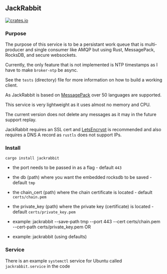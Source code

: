 ## JackRabbit

[![crates.io](https://meritbadge.herokuapp.com/jackrabbit)](https://crates.io/crates/jackrabbit)

### Purpose

The purpose of this service is to be a persistant work queue that is multi-producer and single consumer like AMQP but using Rust, MessagePack, RocksDB, and secure websockets. 

Currently, the only feature that is not implemented is NTP timestamps as I have to make `broker-ntp` be async.

See the `tests` (directory) file for more information on how to build a working client. 

As JackRabbit is based on [MessagePack](https://msgpack.org/index.html) over 50 languages are supported.

This service is very lightweight as it uses almost no memory and CPU.

The current version does not delete any messages as it may in the future support replay.

JackRabbit requires an SSL cert and [LetsEncrypt](https://letsencrypt.org/) is recommended and also requires a DNS A record as `rustls` does not support IPs.

### Install

``` cargo install jackrabbit ```

- the port needs to be passed in as a flag - default `443`
- the db (path) where you want the embedded rocksdb to be saved - default `tmp`
- the chain_cert (path) where the chain certificate is located - default `certs/chain.pem`
- the private_key (path) where the private key (certificate) is located - default `certs/private_key.pem`

- example: jackrabbit --save-path tmp --port 443 --cert certs/chain.pem --cert-path certs/private_key.pem
OR
- example: jackrabbit (using defaults)

### Service

There is an example `systemctl` service for Ubuntu called `jackrabbit.service` in the code

